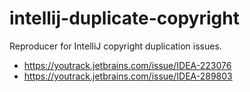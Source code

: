 # intellij-duplicate-copyright
Reproducer for IntelliJ copyright duplication issues.

* https://youtrack.jetbrains.com/issue/IDEA-223076
* https://youtrack.jetbrains.com/issue/IDEA-289803
